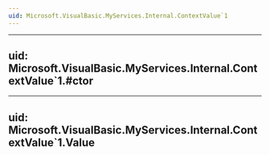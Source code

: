 ```yaml
---
uid: Microsoft.VisualBasic.MyServices.Internal.ContextValue`1
---
```


---
uid: Microsoft.VisualBasic.MyServices.Internal.ContextValue`1.#ctor
---

---
uid: Microsoft.VisualBasic.MyServices.Internal.ContextValue`1.Value
---
